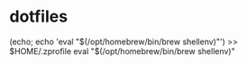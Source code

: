 # dotfiles
(echo; echo 'eval "$(/opt/homebrew/bin/brew shellenv)"') >> $HOME/.zprofile
eval "$(/opt/homebrew/bin/brew shellenv)"
